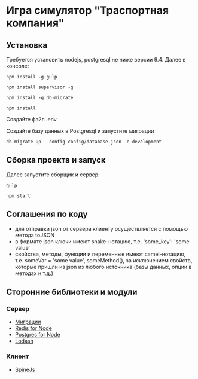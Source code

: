 # Игра симулятор "Траспортная компания"

## Установка
Требуется установить nodejs, postgresql не ниже версии 9.4. Далее в консоле:

    npm install -g gulp
    
    npm install supervisor -g
    
    npm install -g db-migrate
    
    npm install
    
Создайте файл .env
    
Создайте базу данных в Postgresql и запустите миграции    

    db-migrate up --config config/database.json -e development
        
## Сборка проекта и запуск
Далее запустите сборщик и сервер:    
    
    gulp
    
    npm start


## Соглашения по коду
- для отправки json от сервера клиенту осуществляется с помощью метода toJSON
- в формате json ключи имеют snake-нотацию, т.е. 'some_key': 'some value'
- свойства, методы, функции и переменные имеют camel-нотацию, т.е. someVar = 'some value', someMethod(),
  за исключением свойств, которые пришли из json из любого источника (базы данных, опции в методах и т.д.) 
  
## Сторонние библиотеки и модули
### Сервер
- [Миграции](http://umigrate.readthedocs.org/projects/db-migrate/en/latest/)
- [Redis for Node](https://github.com/luin/ioredis)
- [Postgres for Node](https://github.com/vitaly-t/pg-promise)
- [Lodash](https://lodash.com/)

### Клиент
- [SpineJs](http://spinejs.com/)
